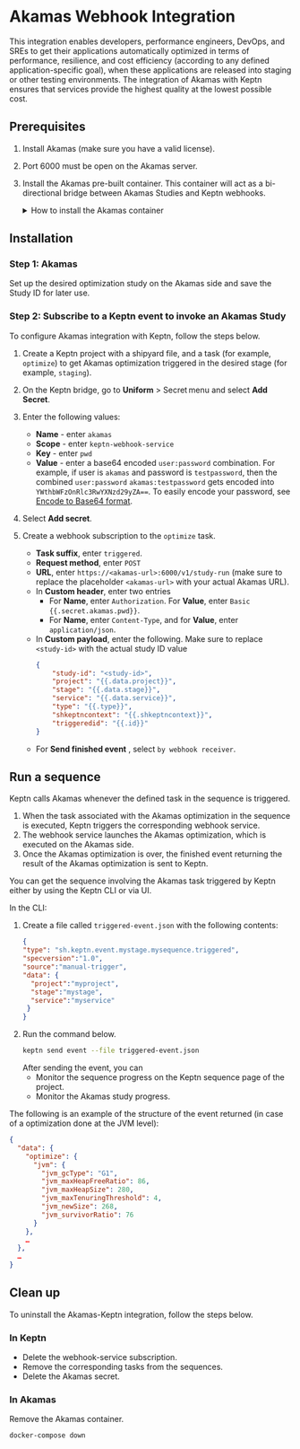 # Akamas Webhook Integration

This integration enables developers, performance engineers, DevOps, and SREs to get their applications automatically optimized in terms of performance, resilience, and cost efficiency (according to any defined application-specific goal), when these applications are released into staging or other testing environments. The integration of Akamas with Keptn ensures that services provide the highest quality at the lowest possible cost.

## Prerequisites 

1. Install Akamas (make sure you have a valid license).
2. Port 6000 must be open on the Akamas server. 
3. Install the Akamas pre-built container. This container will act as a bi-directional bridge between Akamas Studies and Keptn webhooks. 

    <details>
    <summary>How to install the Akamas container</summary>

    - Make an application directory such as /usr/local/keptn
    - In the application directory, download the files below.
      ```bash
      curl https://akamas.s3.us-east-2.amazonaws.com/integrations/keptn/docker-compose.yml -o docker-compose.yml
      curl https://akamas.s3.us-east-2.amazonaws.com/integrations/keptn/env.templ -o env.templ
      ```
    - Edit the `docker-compose.yml` file by specifying the certificate folder and corresponding files in order to expose the integration API called by Keptn webhook via HTTPS. This is the same folder specified when enabling HTTPS on Akamas.
    - Rename the `env.templ` file to `.env`, then edit the file by replacing the values of the `KEPTN_URL` and `KEPTN_TOKEN` variables with your own values. 
    - Start the container.
      ```bash
      docker-compose up -d
      ```
    </details>

## Installation

### Step 1: Akamas

Set up the desired optimization study on the Akamas side and save the Study ID for later use. 

### Step 2: Subscribe to a Keptn event to invoke an Akamas Study

To configure Akamas integration with Keptn, follow the steps below.

1. Create a Keptn project with a shipyard file, and a task (for example, `optimize`) to get Akamas optimization triggered in the desired stage (for example, `staging`).
2. On the Keptn bridge, go to **Uniform** > Secret menu and select **Add Secret**.
3. Enter the following values:

    - **Name** - enter `akamas` 
    - **Scope** -  enter `keptn-webhook-service`
    - **Key** - enter `pwd`
    - **Value** - enter a base64 encoded `user:password` combination. For example, if user is `akamas` and password is `testpassword`, then the combined `user:password` `akamas:testpassword` gets encoded into `YWthbWFzOnRlc3RwYXNzd29yZA==`. To easily encode your password, see [Encode to Base64 format](https://www.base64encode.org/).
4. Select **Add secret**.
5. Create a webhook subscription to the `optimize` task. 
    - **Task suffix**, enter `triggered`.
    - **Request method**, enter `POST`
    - **URL**, enter `https://<akamas-url>:6000/v1/study-run` (make sure to replace the placeholder `<akamas-url>` with your actual Akamas URL).
    - In **Custom header**, enter two entries
      - For **Name**, enter `Authorization`. For **Value**, enter `Basic {{.secret.akamas.pwd}}`.
      - For **Name**, enter `Content-Type`, and for **Value**, enter `application/json`.
    - In **Custom payload**, enter the following. Make sure to replace `<study-id>` with the actual study ID value
        ```json
        {
            "study-id": "<study-id>",
            "project": "{{.data.project}}",
            "stage": "{{.data.stage}}",
            "service": "{{.data.service}}",
            "type": "{{.type}}",
            "shkeptncontext": "{{.shkeptncontext}}",
            "triggeredid": "{{.id}}"
        }
        ```
    - For **Send finished event** , select `by webhook receiver`.

## Run a sequence

Keptn calls Akamas whenever the defined task in the sequence is triggered.

1. When the task associated with the Akamas optimization in the sequence is executed, Keptn triggers the corresponding webhook service.
2. The webhook service launches the Akamas optimization, which is executed on the Akamas side.
3. Once the Akamas optimization is over, the finished event returning the result of the Akamas optimization is sent to Keptn.
 
You can get the sequence involving the Akamas task triggered by Keptn either by using the Keptn CLI or via UI. 

In the CLI:
1. Create a file called `triggered-event.json` with the following contents:
    ```json
    {
    "type": "sh.keptn.event.mystage.mysequence.triggered",
    "specversion":"1.0",
    "source":"manual-trigger",
    "data": {
      "project":"myproject",
      "stage":"mystage",
      "service":"myservice"
     }
    }
    ```
2. Run the command below.
    ```bash
    keptn send event --file triggered-event.json
    ```
    After sending the event, you can
    - Monitor the sequence progress on the Keptn sequence page of the project.
    - Monitor the Akamas study progress.
 
The following is an example of the structure of the event returned (in case of a optimization done at the JVM level):
 
```json
{
  "data": {
    "optimize": {
      "jvm": {
        "jvm_gcType": "G1",
        "jvm_maxHeapFreeRatio": 86,
        "jvm_maxHeapSize": 280,
        "jvm_maxTenuringThreshold": 4,
        "jvm_newSize": 268,
        "jvm_survivorRatio": 76
      }
    },
    …
  },
  …
}
```

## Clean up

To uninstall the Akamas-Keptn integration, follow the steps below.
 
### In Keptn

- Delete the webhook-service subscription.
- Remove the corresponding tasks from the sequences.
- Delete the Akamas secret.

### In Akamas

Remove the Akamas container.
```bash
docker-compose down
```